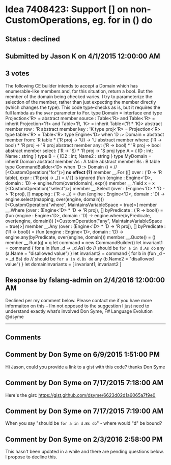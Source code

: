 # Idea 7408423: Support [<ProjectionParameter>] on non-CustomOperations, eg. for in () do #

## Status : declined

## Submitted by Jason K on 4/1/2015 12:00:00 AM

## 3 votes

The following CE builder intends to accept a Domain which has enumerable-like members and, for this situation, return a bool. But the member of the domain being checked varies. I try to parameterize the selection of the member, rather than just expecting the member directly (which changes the type).
This code type-checks as is, but it requires the full lambda as the `over` parameter to For.
type Domain = interface end
type Projection<'R> =
abstract member source : Table<'R>
and Table<'R> = inherit Projection<'R>
and Table<'R, 'K> =
inherit Table<('R * 'K)>
abstract member row : 'R
abstract member key : 'K
type proj<'R> = Projection<'R>
type table<'R> = Table<'R>
type Engine<'D> when 'D :> Domain =
abstract member from: 'R table * ('R proj -> 'U) -> 'U
abstract member where: ('R -> bool) * 'R proj -> 'R proj
abstract member any: ('R -> bool) * 'R proj -> bool
abstract member select: ('R -> 'S) * 'R proj -> 'S proj
type A = { ID : int; Name : string }
type B = { ID2 : int; Name2 : string }
type MyDomain =
inherit Domain
abstract member As : A table
abstract member Bs : B table
type CommandBuilder<'D> when 'D :> Domain () =
// [<CustomOperation("for")>] **no effect (?)**
member __.For ([<ProjectionParameter>] over : ('D -> 'R table), expr : ('R proj -> _)) = // [<ProjectionParameter>] is ignored
(fun (engine : Engine<'D>, domain : 'D) -> engine.from(over(domain), expr))
member __.Yield x = x
[<CustomOperation("select")>]
member __.Select (over : (Engine<'D> * 'D -> 'R proj), [<ProjectionParameter>] mapping : ('R -> _)) =
(fun (engine : Engine<'D>, domain : 'D) -> engine.select(mapping, over(engine, domain)))
[<CustomOperation("where", MaintainsVariableSpace = true)>]
member __.Where (over : (Engine<'D> * 'D -> 'R proj), [<ProjectionParameter>] byPredicate : ('R -> bool)) =
(fun (engine : Engine<'D>, domain : 'D) -> engine.where(byPredicate, over(engine, domain)))
[<CustomOperation("any", MaintainsVariableSpace = true)>]
member __.Any (over : (Engine<'D> * 'D -> 'R proj), [<ProjectionParameter>] byPredicate : ('R -> bool)) =
(fun (engine : Engine<'D>, domain : 'D) -> engine.any(byPredicate, over(engine, domain)))
member __.Quote() = ()
member __.Run(q) = q
let command = new CommandBuilder<MyDomain>()
let invariant1 =
command {
for a in (fun _d -> _d.As) do // should be `for a in d.As do`
any (a.Name = "disallowed value")
}
let invariant2 =
command {
for b in (fun _d -> _d.Bs) do // should be `for a in d.Bs do`
any (b.Name2 = "disallowed value")
}
let domainInvariants = [ invariant1; invariant2 ]



## Response by fslang-admin on 2/4/2016 12:00:00 AM

Declined per my comment below. Please contact me if you have more informaiton on this – I’m not opposed to the suggestion I just need to understand exactly what’s involved
Don Syme, F# Language Evolution @dsyme

------------------------
## Comments


## Comment by Don Syme on 6/9/2015 1:51:00 PM
Hi Jason, could you provide a link to a gist with this code? thanks
Don Syme


## Comment by Don Syme on 7/17/2015 7:18:00 AM
Here's the gist: https://gist.github.com/dsyme/6623d02d1a6065a7f9e0


## Comment by Don Syme on 7/17/2015 7:19:00 AM
When you say "should be `for a in d.Bs do`" - where would "d" be bound?


## Comment by Don Syme on 2/3/2016 2:58:00 PM
This hasn't been updated in a while and there are pending questions below. I propose to decline this.

